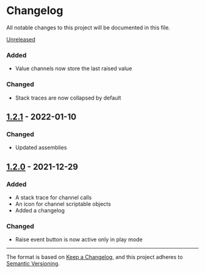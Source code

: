 # Changelog
All notable changes to this project will be documented in this file.

[Unreleased]

### Added
- Value channels now store the last raised value

### Changed
- Stack traces are now collapsed by default

## [1.2.1] - 2022-01-10

### Changed
- Updated assemblies

## [1.2.0] - 2021-12-29
### Added
- A stack trace for channel calls
- An icon for channel scriptable objects
- Added a changelog

### Changed
- Raise event button is now active only in play mode

[Unreleased]: https://github.com/danielrusnac/unity-so-architecture-package
[1.2.0]: https://github.com/danielrusnac/unity-so-architecture-package/releases/tag/v1.2.0
[1.2.1]: https://github.com/danielrusnac/unity-so-architecture-package/releases/tag/v1.2.1

---

The format is based on [Keep a Changelog](https://keepachangelog.com/en/1.0.0/),
and this project adheres to [Semantic Versioning](https://semver.org/spec/v2.0.0.html).
